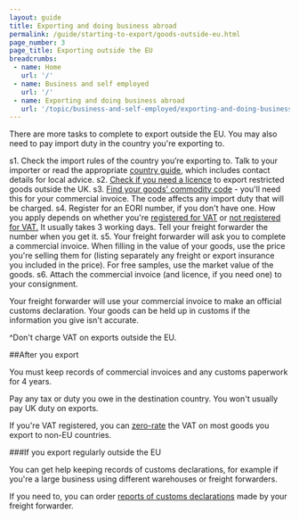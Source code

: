 ```yaml
---
layout: guide
title: Exporting and doing business abroad 
permalink: /guide/starting-to-export/goods-outside-eu.html
page_number: 3
page_title: Exporting outside the EU
breadcrumbs:
 - name: Home
   url: '/'
 - name: Business and self employed
   url: '/'
 - name: Exporting and doing business abroad
   url: '/topic/business-and-self-employed/exporting-and-doing-business-abroad.html'   
---
```


There are more tasks to complete to export outside the EU. You may also need to pay import duty in the country you're exporting to.

s1. Check the import rules of the country you’re exporting to. Talk to your importer or read the appropriate [country guide](https://www.gov.uk/government/collections/exporting-country-guides), which includes contact details for local advice.
s2. [Check if you need a licence](/guide/starting-to-export/export-licences.html) to export restricted goods outside the UK. 
s3. [Find your goods' commodity code](/start/trade-tariff.html) - you'll need this for your commercial invoice. The code affects any import duty that will be charged.
s4. Register for an EORI number, if you don't have one. How you apply depends on whether you're [registered for VAT](https://online.hmrc.gov.uk/shortforms/form/EORIVAT) or [not registered for VAT.](https://online.hmrc.gov.uk/shortforms/form/EORINonVATExport) It usually takes 3 working days. Tell your freight forwarder the number when you get it.
s5. Your freight forwarder will ask you to complete a commercial invoice. When filling in the value of your goods, use the price you're selling them for (listing separately any freight or export insurance you included in the price). For free samples, use the market value of the goods. 
s6. Attach the commercial invoice (and licence, if you need one) to your consignment.

Your freight forwarder will use your commercial invoice to make an official customs declaration. Your goods can be held up in customs if the information you give isn't accurate.

^Don't charge VAT on exports outside the EU.

##After you export

You must keep records of commercial invoices and any customs paperwork for 4 years.

Pay any tax or duty you owe in the destination country. You won't usually pay UK duty on exports.

If you're VAT registered, you can [zero-rate](http://www.gov.uk/vat-businesses/vat-rates) the VAT on most goods you export to non-EU countries.

###If you export regularly outside the EU

You can get help keeping records of customs declarations, for example if you're a large business using different warehouses or freight forwarders.

If you need to, you can order [reports of customs declarations](/order-customs-declaration-reports.html) made by your freight forwarder.
